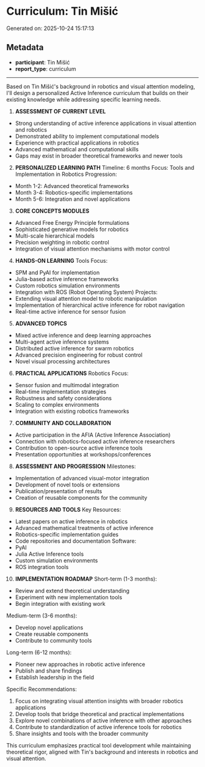 # Curriculum: Tin Mišić

Generated on: 2025-10-24 15:17:13

## Metadata

- **participant**: Tin Mišić
- **report_type**: curriculum

---

Based on Tin Mišić's background in robotics and visual attention modeling, I'll design a personalized Active Inference curriculum that builds on their existing knowledge while addressing specific learning needs.

1. **ASSESSMENT OF CURRENT LEVEL**
- Strong understanding of active inference applications in visual attention and robotics
- Demonstrated ability to implement computational models
- Experience with practical applications in robotics
- Advanced mathematical and computational skills
- Gaps may exist in broader theoretical frameworks and newer tools

2. **PERSONALIZED LEARNING PATH**
Timeline: 6 months
Focus: Tools and Implementation in Robotics
Progression:
- Month 1-2: Advanced theoretical frameworks
- Month 3-4: Robotics-specific implementations
- Month 5-6: Integration and novel applications

3. **CORE CONCEPTS MODULES**
- Advanced Free Energy Principle formulations
- Sophisticated generative models for robotics
- Multi-scale hierarchical models
- Precision weighting in robotic control
- Integration of visual attention mechanisms with motor control

4. **HANDS-ON LEARNING**
Tools Focus:
- SPM and PyAI for implementation
- Julia-based active inference frameworks
- Custom robotics simulation environments
- Integration with ROS (Robot Operating System)
Projects:
- Extending visual attention model to robotic manipulation
- Implementation of hierarchical active inference for robot navigation
- Real-time active inference for sensor fusion

5. **ADVANCED TOPICS**
- Mixed active inference and deep learning approaches
- Multi-agent active inference systems
- Distributed active inference for swarm robotics
- Advanced precision engineering for robust control
- Novel visual processing architectures

6. **PRACTICAL APPLICATIONS**
Robotics Focus:
- Sensor fusion and multimodal integration
- Real-time implementation strategies
- Robustness and safety considerations
- Scaling to complex environments
- Integration with existing robotics frameworks

7. **COMMUNITY AND COLLABORATION**
- Active participation in the AFIA (Active Inference Association)
- Connection with robotics-focused active inference researchers
- Contribution to open-source active inference tools
- Presentation opportunities at workshops/conferences

8. **ASSESSMENT AND PROGRESSION**
Milestones:
- Implementation of advanced visual-motor integration
- Development of novel tools or extensions
- Publication/presentation of results
- Creation of reusable components for the community

9. **RESOURCES AND TOOLS**
Key Resources:
- Latest papers on active inference in robotics
- Advanced mathematical treatments of active inference
- Robotics-specific implementation guides
- Code repositories and documentation
Software:
- PyAI
- Julia Active Inference tools
- Custom simulation environments
- ROS integration tools

10. **IMPLEMENTATION ROADMAP**
Short-term (1-3 months):
- Review and extend theoretical understanding
- Experiment with new implementation tools
- Begin integration with existing work

Medium-term (3-6 months):
- Develop novel applications
- Create reusable components
- Contribute to community tools

Long-term (6-12 months):
- Pioneer new approaches in robotic active inference
- Publish and share findings
- Establish leadership in the field

Specific Recommendations:
1. Focus on integrating visual attention insights with broader robotics applications
2. Develop tools that bridge theoretical and practical implementations
3. Explore novel combinations of active inference with other approaches
4. Contribute to standardization of active inference tools for robotics
5. Share insights and tools with the broader community

This curriculum emphasizes practical tool development while maintaining theoretical rigor, aligned with Tin's background and interests in robotics and visual attention.
